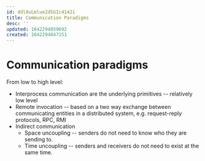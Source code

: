 ```yaml
---
id: ddl8uLmlue2d5GIc4142i
title: Communication Paradigms
desc: ''
updated: 1642294859692
created: 1642294847151
---
```


# Communication paradigms 
From low to high level:
  * Interprocess communication are the underlying primitives -- relatively low level
  * Remote invocation -- based on a two way exchange between communicating entities in a distributed system, e.g. request-reply protocols, RPC, RMI
  * Indirect communication
    * Space uncoupling -- senders do not need to know who they are sending to.
    * Time uncoupling -- senders and receivers do not need to exist at the same time.
  